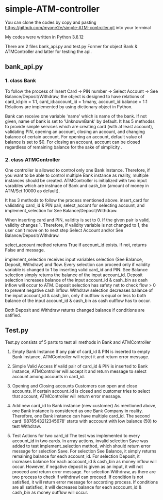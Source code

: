 # simple-ATM-controller

You can clone the codes by copy and pasting https://github.com/myone2e/simple-ATM-controller.git into your terminal

My codes were written in Python 3.8.12

There are 2 files bank_api.py and test.py
Former for object Bank & ATMController and latter for testing the api.

## bank_api.py
### 1. class Bank
To follow the process of Insert Card => PIN number => Select Account => See Balance/Deposit/Withdraw,
the object is designed to have relations of card_id:pin = 1:1, card_id:account_id = 1:many, account_id:balance = 1:1 
Relations are implemented by using dictionary object in Python.

Bank can receive one variable 'name' which is name of the bank. If not given, name of bank is set to 'UnknownBank' by default.
It has 5 methodss to provide simple services which are
creating card (with at least account), validating PIN, opening an account, closing an account, and changing balance of certain account.
For opening an account, default value of balance is set to $0.
For closing an account, account can be closed regardless of remaining balance for the sake of simplicity .

### 2. class ATMController
One controller is allowed to control only one Bank instance. 
Therefore, if you want to be able to control multiple Bank instance as reality, multiple instances should be created.
ATMController is initialized with two input varaibles which are instnace of Bank and cash_bin (amount of money in ATM/Set 10000 as default).

It has 3 methods to follow the process mentioned above.
insert_card for validating card_id & PIN pair, select_accont for selecting account, and implement_selection for See Balance/Deposit/Withdraw.

When inserting card and PIN, validity is set to 0. If the given pair is valid, validity changes 1.
Therefore, if validity variable is not changed to 1, the user can't move on to next step Select Account and/or See Balance/Deposit/Withdraw.

select_account method returns True if account_id exists. If not, returns False and message.

implement_selection receives input variables selection (See Balance, Deposit, Withdraw) and flow.
Every selection can proceed only if validity variable is changed to 1 by inserting valid card_id and PIN.
See Balance selection simply returns the balance of the input account_id.
Deposit selection increases balance of the input account_id & cash_bin as cash inflow will occur to ATM.
Deposit selection has safety net to check flow > 0 to prevent negative cash inflow.
Withdraw selection decreases balance of the input account_id & cash_bin, 
only if outflow is equal or less to both balance of the input account_id & cash_bin as cash outflow has to occur.

Both Deposit and Withdraw returns changed balance if conditions are satified.

## Test.py
Test.py consists of 5 parts to test all methods in Bank and ATMController
1. Empty Bank Instance
If any pair of card_id & PIN is inserted to empty Bank instance, ATMController will reject it and return error message.

2. Simple Valid Access 
If valid pair of card_id & PIN is inserted to Bank instance, ATMController will accept it and return message to select account among accounts in card_id.

3. Opening and Closing accounts
Customers can open and close accounts. If certain account_id is closed and customer tries to select that account, ATMController will return error message.

4. Add new card_id to Bank instance (new customer)
As mentioned above, one Bank instance is considered as one Bank Company in reality. Therefore, one Bank instance can have multiple card_id.
The second card '9876543212345678' starts with acccount with low balance (50) to test Withdraw.

5. Test Actions for two card_id
The test was implemented to every account_id in two cards.
In array actions, invalid selection Save was added to test implement_selection method, which should return error message for selection Save.
For selection See Balance, it simply returns remaining balance for each account_id.
For selection Deposit, it increases balance for each acccount_id & cash_bin as money inflow will occur.
However, if negative deposit is given as an input, it will not proceed and return error message.
For selection Withdraw, as there are two process to check if withdrawl can proceed.
If condition is not satisfied, it will return error message for according process.
If conditions are all satisfied, it will decreases balance for each acccount_id & cash_bin as money outflow will occur.

